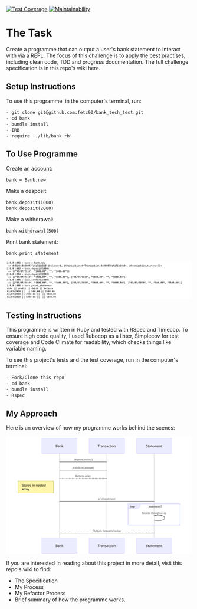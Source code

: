 [![Test Coverage](https://api.codeclimate.com/v1/badges/a99a88d28ad37a79dbf6/test_coverage)](https://codeclimate.com/github/codeclimate/codeclimate/test_coverage) [![Maintainability](https://api.codeclimate.com/v1/badges/a99a88d28ad37a79dbf6/maintainability)](https://codeclimate.com/github/codeclimate/codeclimate/maintainability)

# The Task

Create a programme that can output a user's bank statement to interact with via a REPL. The focus of this challenge is to apply the best practises, including clean code, TDD and progress documentation. The full challenge specification is in this repo's wiki here. 

## Setup Instructions

To use this programme, in the computer's terminal, run:

```
- git clone git@github.com:fetc90/bank_tech_test.git
- cd bank
- bundle install
- IRB
- require './lib/bank.rb'
```
## To Use Programme

Create an account:
```
bank = Bank.new
``` 
Make a desposit:
```
bank.deposit(1000)
bank.deposit(2000)
``` 
Make a withdrawal:
```
bank.withdrawal(500)
``` 
Print bank statement:
```
bank.print_statement
``` 

![alt text](images/irb_screenshot.png)


## Testing Instructions

This programme is written in Ruby and tested with RSpec and Timecop. To ensure high code quality, I used Rubocop as a linter, Simplecov for test coverage and Code Climate for readability, which checks things like variable naming.


To see this project's tests and the test coverage, run in the computer's terminal:
 
```
- Fork/Clone this repo
- cd bank
- bundle install  
- Rspec
```

## My Approach

Here is an overview of how my programme works behind the scenes:

![alt text](images/diagram.svg)

If you are interested in reading about this project in more detail, visit this repo's wiki to find: 

* The Specification
* My Process
* My Refactor Process
* Brief summary of how the programme works.